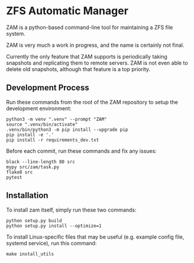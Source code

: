 # ZFS Automatic Manager

ZAM is a python-based command-line tool for maintaining a ZFS file system.

ZAM is very much a work in progress, and the name is certainly not final.

Currently the only feature that ZAM supports is periodically taking snapshots
and replicating them to remote servers. ZAM is not even able to delete old
snapshots, although that feature is a top priority.


## Development Process

Run these commands from the root of the ZAM repository to setup the development
environment:

    python3 -m venv ".venv" --prompt "ZAM"
    source ".venv/bin/activate"
    .venv/bin/python3 -m pip install --upgrade pip
    pip install -e '.'
    pip install -r requirements_dev.txt

Before each commit, run these commands and fix any issues:

    black --line-length 80 src
    mypy src/zam/task.py
    flake8 src
    pytest

## Installation

To install zam itself, simply run these two commands:

    python setup.py build
    python setup.py install --optimize=1

To install Linux-specific files that may be useful (e.g. example config file,
systemd service), run this command:

    make install_utils
